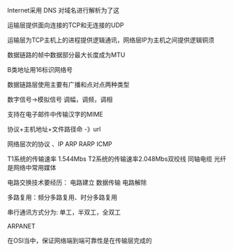 Internet采用 DNS 对域名进行解析为了这

运输层提供面向连接的TCP和无连接的UDP

运输层为TCP主机上的进程提供逻辑通讯，网络层IP为主机之间提供逻辑铜须

数据链路的帧中数据部分最大长度成为MTU

B类地址用16标识网络号

数据链路层使用主要有广播和点对点两种类型

数字信号->模拟信号 调幅，调频，调相

支持在电子邮件中传输汉字的MIME

协议+主机地址+文件路径命 -》url

网络层次的协议 、IP ARP RARP ICMP

T1系统的传输速率 1.544Mbs T2系统的传输速率2.048Mbs双绞线 同轴电缆 光纤是网络中常用媒体

电路交换技术要经历： 电路建立 数据传输 电路解除

多路复用：频分多路复用、时分多路复用

串行通讯方式分为: 单工，半双工，全双工

ARPANET

在OSI当中，保证网络端到端可靠性是在传输层完成的